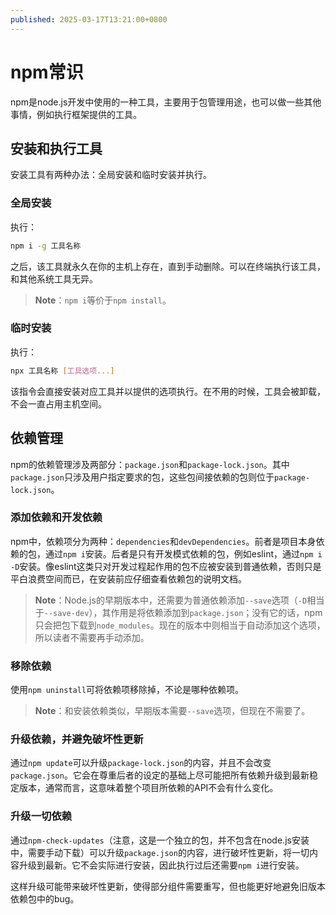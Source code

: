 ```yaml
---
published: 2025-03-17T13:21:00+0800
---
```


# npm常识

npm是node.js开发中使用的一种工具，主要用于包管理用途，也可以做一些其他事情，例如执行框架提供的工具。

## 安装和执行工具

安装工具有两种办法：全局安装和临时安装并执行。

### 全局安装

执行：

```bash
npm i -g 工具名称
```

之后，该工具就永久在你的主机上存在，直到手动删除。可以在终端执行该工具，和其他系统工具无异。

> **Note**：`npm i`等价于`npm install`。

### 临时安装

执行：

```bash
npx 工具名称 [工具选项...]
```

该指令会直接安装对应工具并以提供的选项执行。在不用的时候，工具会被卸载，不会一直占用主机空间。

## 依赖管理

npm的依赖管理涉及两部分：`package.json`和`package-lock.json`。其中`package.json`只涉及用户指定要求的包，这些包间接依赖的包则位于`package-lock.json`。

### 添加依赖和开发依赖

npm中，依赖项分为两种：`dependencies`和`devDependencies`。前者是项目本身依赖的包，通过`npm i`安装。后者是只有开发模式依赖的包，例如eslint，通过`npm i -D`安装。像eslint这类只对开发过程起作用的包不应被安装到普通依赖，否则只是平白浪费空间而已，在安装前应仔细查看依赖包的说明文档。

> **Note**：Node.js的早期版本中，还需要为普通依赖添加`--save`选项（`-D`相当于`--save-dev`），其作用是将依赖添加到`package.json`；没有它的话，npm只会把包下载到`node_modules`。现在的版本中则相当于自动添加这个选项，所以读者不需要再手动添加。

### 移除依赖

使用`npm uninstall`可将依赖项移除掉，不论是哪种依赖项。

> **Note**：和安装依赖类似，早期版本需要`--save`选项，但现在不需要了。

### 升级依赖，并避免破坏性更新

通过`npm update`可以升级`package-lock.json`的内容，并且不会改变`package.json`。它会在尊重后者的设定的基础上尽可能把所有依赖升级到最新稳定版本，通常而言，这意味着整个项目所依赖的API不会有什么变化。

### 升级一切依赖

通过`npm-check-updates`（注意，这是一个独立的包，并不包含在node.js安装中，需要手动下载）可以升级`package.json`的内容，进行破坏性更新，将一切内容升级到最新。它不会实际进行安装，因此执行过后还需要`npm i`进行安装。

这样升级可能带来破坏性更新，使得部分组件需要重写，但也能更好地避免旧版本依赖包中的bug。

